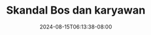 --- 
title: "Skandal Bos dan karyawan"
description: "video  video bokep Skandal Bos dan karyawan dood durasi panjang terbaru"
date: 2024-08-15T06:13:38-08:00
file_code: "bwy638zbfiov"
draft: false
cover: "phj2mgg5ij3xxsew.jpg"
tags: ["Skandal", "Bos", "dan", "karyawan", "bokep-indo", "bokep-viral", "bokep-ig"]
length: 100
fld_id: "1413979"
foldername: "adik kakak ewe manja"
categories: ["adik kakak ewe manja"]
views: 58
---